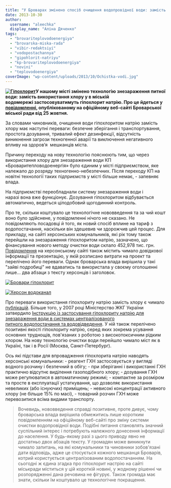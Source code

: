 ```yaml
---
title: "У Броварах змінено спосіб очищення водопровідної води: замість хлору - гіпохлорит натрію"
date: 2013-10-30
author: 
  username: "aleechka"
  display_name: "Аліна Дяченко"
tags: 
  - "brovariteplovodoenergiya"
  - "brovarska-miska-rada"
  - "vibir-redaktsiyi"
  - "vodopostachannya"
  - "gipohlorit-natriyu"
  - "kp-brovariteplovodoenergiya"
  - "novini"
  - "teplovodoenergiya"
coverImage: "wp-content/uploads/2013/10/Ochistka-vodi.jpg"
---
```


**[![Гіпохлорит](https://mpz.brovary.org/wp-content/uploads/2013/10/Gipohlorit.png)](https://mpz.brovary.org/wp-content/uploads/2013/10/Gipohlorit.png)У нашому місті змінено технологію знезараження питної води: замість використання хлору у в міській водомережі застосовуватимуть гіпохлорит натрію. Про це йдеться у [повідомленні](https://brovary-rada.gov.ua/zam%D1%96st-khloru-g%D1%96pokhlorit-natr%D1%96yu), опублікованому на офіційному веб-сайті Броварської міської ради від 25 жовтня.**

За словами чиновників, очищення води гіпохлоритом натрію замість хлору має наступні переваги: безпечне зберігання і транспортування, простота дозування, тривалий ефект дезинфекції, відсутність виникнення загрози техногенної аварії та виключення негативного впливу на здоров’я  мешканців міста.

Причину переходу на нову технологію пояснюють тим, що через використання хлору для знезараження води КП «Броваритепловодоенергія» було єдиним у місті підприємством, яке належало до розряду техногенно-небезпечних. Після переходу КП на новітні технології таких підприємств у місті більше немає, - запевняє влада.

На підприємстві переобладнали систему знезараження води і наразі вона вже функціонує. Дозування гіпохлоритом відбувається автоматично, ведеться цілодобовий щогодинний контроль.

Про те, скільки коштувало це технологічне нововведення та за чий кошт воно було здійснене, у повідомленні нічого не сказано. Не повідомляють посадовці й того, як новий спосіб вплине на тариф з водопостачання, наскільки він здешевив чи здорожчив цей процес. Для прикладу, на сайті херсонських комунальників, які рік тому також перейшли на знезараження гіпохлоритом натрію, зазначено, що фінансування нового методу очистки води склало 452,978 тис. грн. [Повідомлення](https://www.water.ks.ua/index.php/news/387-2012-10-10-08-46-45.html) на херсонському сайті також містить чимало довідкової інформації та презентацію, у якій розписано витрати на проект та перелічено його переваги. Однак броварська влада вирішила у такі "зайві подробиці" не вдаватись та використала у своєму оголошенні лише... два абзаци з тексту херсонців і заголовок.

[![Бровари гіпохлорит](https://mpz.brovary.org/wp-content/uploads/2013/10/Brovari-gipohlorit.jpg)](https://mpz.brovary.org/wp-content/uploads/2013/10/Brovari-gipohlorit.jpg)

[![Херсон водоканал](https://mpz.brovary.org/wp-content/uploads/2013/10/Herson-vodokanal.jpg)](https://mpz.brovary.org/wp-content/uploads/2013/10/Herson-vodokanal.jpg)

Про переваги використання гіпохлориту натрію замість хлору є чимало [публікацій](https://ecotime.info/?p=2213). Більше того, у 2007 році Міністерство ЖКГ України затвердило [Інструкцію із застосування гіпохлориту натрію для знезараження води в системах централізованого питного водопостачання та водовідведення](https://zakon4.rada.gov.ua/laws/show/z0853-07). У ній також перелічено позитивні якості гіпохлориту натрію, серед яких зокрема усування основних труднощів, пов'язаних з роботою з високотоксичним рідким хлором. На нову технологію очистки води перейшло чимало міст як в Україні, так і в Росії (Москва, Санкт-Петербург).

Ось які підстави для впровадження гіпохлорита натрію наводять херсонські комунальники: - реагент ГХН застосовується у вигляді водного розчину і безпечний в обігу; - при зберіганні і використанні ГХН практично відсутнє виділення газоподібного хлору; - дозування ГХН може регулюватися в автоматичному режимі; - компактне за розміром та просте в експлуатації устаткування, що дозволяє використання невеликих (або існуючих) приміщень; - невисокі концентрації активного хлору (не більше 15% по масі), - товарний розчин ГХН може перевозитися всіма видами транспорту.

> Вочевидь, нововведення справді позитивне, проте дивує, чому броварська влада вирішила обмежитись лише коротким повідомленням на офіційному веб-сайті про зміну системи очистки водопровідної води. Подібні питання становлять значний суспільний інтерес і потребують належного донесення інформації до населення. У будь-якому разі з цього приводу явно не достатньо двох абзаців тексту. У громадян може виникнути чимало запитань, на які комунальники та чиновники зобов'язані дати відповідь, адже це стосується кожного мешканця Броварів, котрий користується централізованим водопостачанням. На сьогодні ж єдина згадка про гіпохлорит настрію на сайті міськради міститься у цій короткій новині, у жодному рішенні чи розпорядженні дана речовина не фігурує. Також громада має знати, скільки їм коштувало це технологічне покращення.
